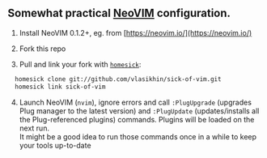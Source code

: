 ## Somewhat practical [NeoVIM](https://neovim.io/) configuration.

1. Install NeoVIM 0.1.2+, eg. from [https://neovim.io/](https://neovim.io/)

2. Fork this repo

3. Pull and link your fork with [`homesick`](https://github.com/technicalpickles/homesick):
```bash
  homesick clone git://github.com/vlasikhin/sick-of-vim.git
  homesick link sick-of-vim
```

4. Launch NeoVIM (`nvim`), ignore errors and call `:PlugUpgrade` (upgrades Plug manager to the latest version)
and `:PlugUpdate` (updates/installs all the Plug-referenced plugins) commands. Plugins will be loaded on the next run. \
It might be a good idea to run those commands once in a while to keep your tools up-to-date

